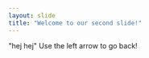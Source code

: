 ```yaml
---
layout: slide
title: "Welcome to our second slide!"
---
```

"hej hej"
Use the left arrow to go back!
